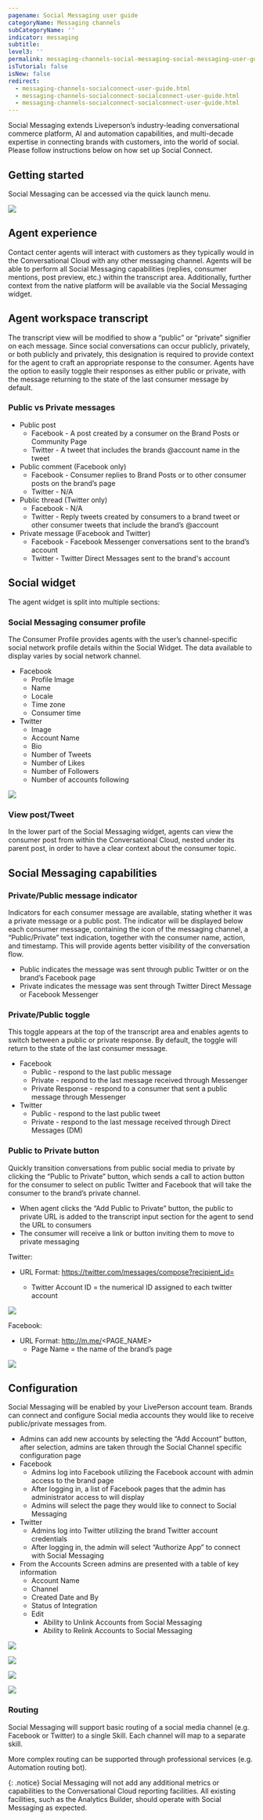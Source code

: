 ```yaml
---
pagename: Social Messaging user guide
categoryName: Messaging channels
subCategoryName: ''
indicator: messaging
subtitle:
level3: ''
permalink: messaging-channels-social-messaging-social-messaging-user-guide.html
isTutorial: false
isNew: false
redirect:
  - messaging-channels-socialconnect-user-guide.html
  - messaging-channels-socialconnect-socialconnect-user-guide.html
  - messaging-channels-socialconnect-socialconnect-user-guide.html
---
```

Social Messaging extends Liveperson’s industry-leading conversational commerce platform, AI and automation capabilities, and multi-decade expertise in connecting brands with customers, into the world of social.
Please follow instructions below on how set up Social Connect.

## Getting started

Social Messaging can be accessed via the quick launch menu.

![](img/Quick_launch_man_workspace1.png)

## Agent experience

Contact center agents will interact with customers as they typically would in the Conversational Cloud with any other messaging channel. Agents will be able to perform all Social Messaging capabilities (replies, consumer mentions, post preview, etc.) within the transcript area. Additionally, further context from the native platform will be available via the Social Messaging widget.

## Agent workspace transcript

The transcript view will be modified to show a “public” or “private” signifier on each message.  Since social conversations can occur publicly, privately, or both publicly and privately, this designation is required to provide context for the agent to craft an appropriate response to the consumer. Agents have the option to easily toggle their responses as either public or private, with the message returning to the state of the last consumer message by default. 

### Public vs Private messages

* Public post
  * Facebook - A post created by a consumer on the Brand Posts or Community Page
  * Twitter - A tweet that includes the brands @account name in the tweet
* Public comment (Facebook only)
  * Facebook - Consumer replies to Brand Posts or to other consumer posts on the brand’s page
  * Twitter - N/A
* Public thread (Twitter only)
  * Facebook - N/A
  * Twitter - Reply tweets created by consumers to a brand tweet or other consumer tweets that include the brand’s @account
* Private message (Facebook and Twitter)
  * Facebook - Facebook Messenger conversations sent to the brand’s account
  * Twitter - Twitter Direct Messages sent to the brand's account

## Social widget

The agent widget is split into multiple sections:

### Social Messaging consumer profile

The Consumer Profile provides agents with the user’s channel-specific social network profile details within the Social Widget. The data available to display varies by social network channel.

* Facebook
  * Profile Image
  * Name
  * Locale
  * Time zone
  * Consumer time
* Twitter
  * Image
  * Account Name
  * Bio
  * Number of Tweets
  * Number of Likes
  * Number of Followers
  * Number of accounts following
 
![](img/socialconnect-user-guide-7.png) 

### View post/Tweet

In the lower part of the Social Messaging widget, agents can view the consumer post from within the Conversational Cloud, nested under its parent post, in order to have a clear context about the consumer topic.

## Social Messaging capabilities

### Private/Public message indicator 

Indicators for each consumer message are available, stating whether it was a private message or a public post. The indicator will be displayed below each consumer message, containing the icon of the messaging channel, a “Public/Private” text indication, together with the consumer name, action, and timestamp. This will provide agents better visibility of the conversation flow.

* Public indicates the message was sent through public Twitter or on the brand’s Facebook page
* Private indicates the message was sent through Twitter Direct Message or Facebook Messenger

### Private/Public toggle

This toggle appears at the top of the transcript area and enables agents to switch between a public or private response. By default, the toggle will return to the state of the last consumer message. 

* Facebook
  * Public - respond to the last public message
  * Private - respond to the last message received through Messenger
  * Private Response - respond to a consumer that sent a public message through Messenger
* Twitter
  * Public - respond to the last public tweet
  * Private - respond to the last message received through Direct Messages (DM)

### Public to Private button

Quickly transition conversations from public social media to private by clicking the “Public to Private” button, which sends a call to action button for the consumer to select on public Twitter and Facebook that will take the consumer to the brand’s private channel. 

* When agent clicks the “Add Public to Private” button, the public to private URL is added to the transcript input section for the agent to send the URL to consumers
* The consumer will receive a link or button inviting them to move to private messaging 

Twitter:

* URL Format: https://twitter.com/messages/compose?recipient_id=<Twitter Account ID>
  * Twitter Account ID = the numerical ID assigned to each twitter account

![](img/socialconnect-user-guide-12.png)

Facebook:

* URL Format: http://m.me/<PAGE_NAME>
  * Page Name = the name of the brand’s page

![](img/socialconnect-user-guide-14.png)


## Configuration

Social Messaging will be enabled by your LivePerson account team.
Brands can connect and configure Social media accounts they would like to receive public/private messages from.

* Admins can add new accounts by selecting the “Add Account” button, after selection, admins are taken through the Social Channel specific configuration page
* Facebook
  * Admins log into Facebook utilizing the Facebook account with admin access to the brand page
  * After logging in, a list of Facebook pages that the admin has administrator access to will display
  * Admins will select the page they would like to connect to Social Messaging
* Twitter
  * Admins log into Twitter utilizing the brand Twitter account credentials
  * After logging in, the admin will select “Authorize App” to connect with Social Messaging
* From the Accounts Screen admins are presented with a table of key information
  * Account Name
  * Channel
  * Created Date and By
  * Status of Integration
  * Edit
    * Ability to Unlink Accounts from Social Messaging
    * Ability to Relink Accounts to Social Messaging

![](img/socialconnect-user-guide-22.png)

![](img/socialconnect-user-guide-24.png)

![](img/socialconnect-user-guide-25.png)

![](img/socialconnect-user-guide-26.png)

### Routing

Social Messaging will support basic routing of a social media channel (e.g. Facebook or Twitter) to a single Skill. Each channel will map to a separate skill.

More complex routing can be supported through professional services (e.g. Automation routing bot). 

{: .notice}
Social Messaging will not add any additional metrics or capabilities to the Conversational Cloud reporting facilities. All existing facilities, such as the Analytics Builder, should operate with Social Messaging as expected.
